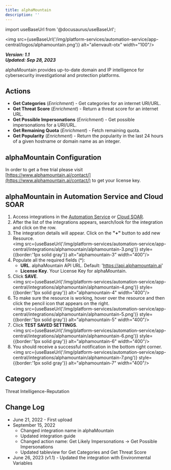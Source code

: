 ```yaml
---
title: alphaMountain
description: ''
---
```

import useBaseUrl from '@docusaurus/useBaseUrl';

<img src={useBaseUrl('/img/platform-services/automation-service/app-central/logos/alphamountain.png')} alt="alienvault-otx" width="100"/>

***Version: 1.1  
Updated: Sep 28, 2023***

alphaMountain provides up-to-date domain and IP intelligence for cybersecurity investigational and protection platforms.

## Actions

* **Get Categories** (*Enrichment*) - Get categories for an internet URI/URL.
* **Get Threat Score** (*Enrichment*) - Return a threat score for an internet URL.
* **Get Possible Impersonations** (*Enrichment*) - Get possible impersonations for a URI/URL.
* **Get Remaining Quota** (*Enrichment*) - Fetch remaining quota.
* **Get Popularity** (*Enrichment*) - Return the popularity in the last 24 hours of a given hostname or domain name as an integer.

## alphaMountain Configuration

In order to get a free trial please visit [https://www.alphamountain.ai/contact/](https://www.alphamountain.ai/contact/) to get your license key.

## alphaMountain in Automation Service and Cloud SOAR

1. Access integrations in the [Automation Service](/docs/platform-services/automation-service/automation-service-integrations/#view-integrations) or [Cloud SOAR](/docs/cloud-soar/automation).
1. After the list of the integrations appears, search/look for the integration and click on the row.
1. The integration details will appear. Click on the **"+"** button to add new Resource.<br/><img src={useBaseUrl('/img/platform-services/automation-service/app-central/integrations/alphamountain/alphamountain-3.png')} style={{border:'1px solid gray'}} alt="alphamountain-3" width="400"/>
1. Populate all the required fields (\*):
   * **URL**. alphaMountain API URL. Default: 'https://api.alphamountain.ai'
   * **License Key**. Your License Key for alphaMountain.
1. Click **SAVE**.<br/><img src={useBaseUrl('/img/platform-services/automation-service/app-central/integrations/alphamountain/alphamountain-4.png')} style={{border:'1px solid gray'}} alt="alphamountain-4" width="400"/>
1. To make sure the resource is working, hover over the resource and then click the pencil icon that appears on the right.<br/><img src={useBaseUrl('/img/platform-services/automation-service/app-central/integrations/alphamountain/alphamountain-5.png')} style={{border:'1px solid gray'}} alt="alphamountain-5" width="400"/>
1. Click **TEST SAVED SETTINGS**.<br/><img src={useBaseUrl('/img/platform-services/automation-service/app-central/integrations/alphamountain/alphamountain-6.png')} style={{border:'1px solid gray'}} alt="alphamountain-6" width="400"/>
1. You should receive a successful notification in the bottom right corner.<br/><img src={useBaseUrl('/img/platform-services/automation-service/app-central/integrations/alphamountain/alphamountain-7.png')} style={{border:'1px solid gray'}} alt="alphamountain-7" width="400"/>

## Category

Threat Intelligence-Reputation

## Change Log

* June 21, 2022 - First upload
* September 15, 2022
	+ Changed integration name in alphaMountain
	+ Updated integration guide
	+ Changed action name: Get Likely Impersonations -> Get Possible Impersonations
	+ Updated tableview for Get Categories and Get Threat Score
* June 26, 2023 (v1.1) - Updated the integration with Environmental Variables
